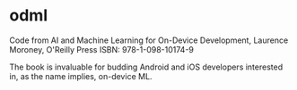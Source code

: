 # odml
Code from AI and Machine Learning for On-Device Development, Laurence Moroney, O'Reilly Press
ISBN: 978-1-098-10174-9

The book is invaluable for budding Android and iOS developers interested in, as the name implies, on-device ML.
